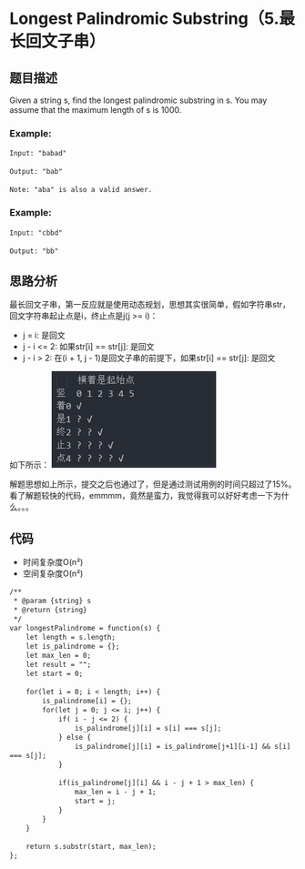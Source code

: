 # Longest Palindromic Substring（5.最长回文子串）

## 题目描述
Given a string s, find the longest palindromic substring in s. You may assume that the maximum length of s is 1000.

### Example:
```
Input: "babad"

Output: "bab"

Note: "aba" is also a valid answer.
```

### Example:
```
Input: "cbbd"

Output: "bb"
```

## 思路分析
最长回文子串，第一反应就是使用动态规划，思想其实很简单，假如字符串str，回文字符串起止点是i，终止点是j(j >= i)：
- j = i: 是回文
- j - i <= 2: 如果str[i] == str[j]: 是回文
- j - i > 2: 在(i + 1, j - 1)是回文子串的前提下，如果str[i] == str[j]: 是回文

如下所示：
![](./img/1.png)

解题思想如上所示，提交之后也通过了，但是通过测试用例的时间只超过了15%。看了解题较快的代码，emmmm，竟然是蛮力，我觉得我可以好好考虑一下为什么。。。

## 代码
- 时间复杂度O(n²)
- 空间复杂度O(n²)

```
/**
 * @param {string} s
 * @return {string}
 */
var longestPalindrome = function(s) {
    let length = s.length;
    let is_palindrome = {};
    let max_len = 0;
    let result = "";
    let start = 0;
    
    for(let i = 0; i < length; i++) {
        is_palindrome[i] = {};
        for(let j = 0; j <= i; j++) {
            if( i - j <= 2) {
                is_palindrome[j][i] = s[i] === s[j];
            } else {
                is_palindrome[j][i] = is_palindrome[j+1][i-1] && s[i] === s[j];
            }
            
            if(is_palindrome[j][i] && i - j + 1 > max_len) {
                max_len = i - j + 1;
                start = j;
            }
        }
    }
    
    return s.substr(start, max_len);
};
```
